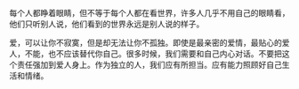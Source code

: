 每个人都睁着眼睛，但不等于每个人都在看世界，许多人几乎不用自己的眼睛看，他们只听别人说，他们看到的世界永远是别人说的样子。 ​​​​

爱，可以让你不寂寞，但是却无法让你不孤独。即使是最亲密的爱情，最贴心的爱人，不能，也不应该替代你自己。很多时候，我们需要和自己内心对话。不要把这个责任强加到爱人身上。作为独立的人，我们应有所担当。应有能力照顾好自己生活和情绪。
